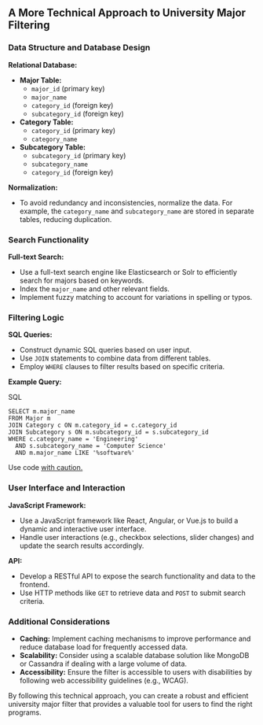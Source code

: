 
## A More Technical Approach to University Major Filtering

### Data Structure and Database Design

**Relational Database:**

- **Major Table:**
    - `major_id` (primary key)
    - `major_name`
    - `category_id` (foreign key)
    - `subcategory_id` (foreign key)
- **Category Table:**
    - `category_id` (primary key)
    - `category_name`
- **Subcategory Table:**
    - `subcategory_id` (primary key)
    - `subcategory_name`
    - `category_id` (foreign key)

**Normalization:**

- To avoid redundancy and inconsistencies, normalize the data. For example, the `category_name` and `subcategory_name` are stored in separate tables, reducing duplication.

### Search Functionality

**Full-text Search:**

- Use a full-text search engine like Elasticsearch or Solr to efficiently search for majors based on keywords.
- Index the `major_name` and other relevant fields.
- Implement fuzzy matching to account for variations in spelling or typos.

### Filtering Logic

**SQL Queries:**

- Construct dynamic SQL queries based on user input.
- Use `JOIN` statements to combine data from different tables.
- Employ `WHERE` clauses to filter results based on specific criteria.

**Example Query:**

SQL

```
SELECT m.major_name
FROM Major m
JOIN Category c ON m.category_id = c.category_id
JOIN Subcategory s ON m.subcategory_id = s.subcategory_id
WHERE c.category_name = 'Engineering'
  AND s.subcategory_name = 'Computer Science'
  AND m.major_name LIKE '%software%'
```

Use code [with caution.](faq.md#coding)

### User Interface and Interaction

**JavaScript Framework:**

- Use a JavaScript framework like React, Angular, or Vue.js to build a dynamic and interactive user interface.
- Handle user interactions (e.g., checkbox selections, slider changes) and update the search results accordingly.

**API:**

- Develop a RESTful API to expose the search functionality and data to the frontend.
- Use HTTP methods like `GET` to retrieve data and `POST` to submit search criteria.

### Additional Considerations

- **Caching:** Implement caching mechanisms to improve performance and reduce database load for frequently accessed data.
- **Scalability:** Consider using a scalable database solution like MongoDB or Cassandra if dealing with a large volume of data.
- **Accessibility:** Ensure the filter is accessible to users with disabilities by following web accessibility guidelines (e.g., WCAG).

By following this technical approach, you can create a robust and efficient university major filter that provides a valuable tool for users to find the right programs.